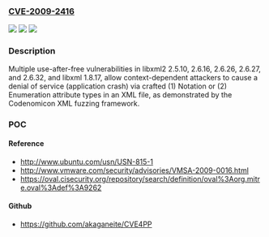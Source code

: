 ### [CVE-2009-2416](https://cve.mitre.org/cgi-bin/cvename.cgi?name=CVE-2009-2416)
![](https://img.shields.io/static/v1?label=Product&message=n%2Fa&color=blue)
![](https://img.shields.io/static/v1?label=Version&message=%3D%20n%2Fa%20&color=brighgreen)
![](https://img.shields.io/static/v1?label=Vulnerability&message=n%2Fa&color=brighgreen)

### Description

Multiple use-after-free vulnerabilities in libxml2 2.5.10, 2.6.16, 2.6.26, 2.6.27, and 2.6.32, and libxml 1.8.17, allow context-dependent attackers to cause a denial of service (application crash) via crafted (1) Notation or (2) Enumeration attribute types in an XML file, as demonstrated by the Codenomicon XML fuzzing framework.

### POC

#### Reference
- http://www.ubuntu.com/usn/USN-815-1
- http://www.vmware.com/security/advisories/VMSA-2009-0016.html
- https://oval.cisecurity.org/repository/search/definition/oval%3Aorg.mitre.oval%3Adef%3A9262

#### Github
- https://github.com/akaganeite/CVE4PP

